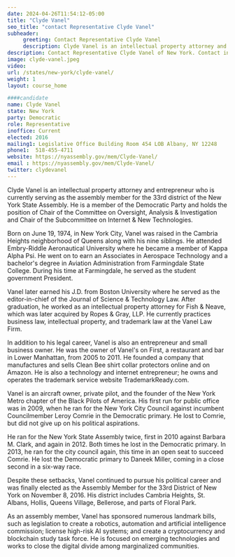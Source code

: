 ```yaml
---
date: 2024-04-26T11:54:12-05:00
title: "Clyde Vanel"
seo_title: "contact Representative Clyde Vanel"
subheader:
     greeting: Contact Representative Clyde Vanel
     description: Clyde Vanel is an intellectual property attorney and entrepreneur who is currently serving as the assembly member for the 33rd district of the New York State Assembly. He is a member of the Democratic Party and holds the position of Chair of the Committee on Oversight, Analysis & Investigation and Chair of the Subcommittee on Internet & New Technologies.
description: Contact Representative Clyde Vanel of New York. Contact information for Clyde Vanel includes email address, phone number, and mailing address.
image: clyde-vanel.jpeg
video:
url: /states/new-york/clyde-vanel/
weight: 1
layout: course_home

####candidate
name: Clyde Vanel
state: New York
party: Democratic
role: Representative
inoffice: Current
elected: 2016
mailing1: Legislative Office Building Room 454 LOB Albany, NY 12248
phone1:  518-455-4711
website: https://nyassembly.gov/mem/Clyde-Vanel/
email : https://nyassembly.gov/mem/Clyde-Vanel/
twitter: clydevanel
---
```

Clyde Vanel is an intellectual property attorney and entrepreneur who is currently serving as the assembly member for the 33rd district of the New York State Assembly. He is a member of the Democratic Party and holds the position of Chair of the Committee on Oversight, Analysis & Investigation and Chair of the Subcommittee on Internet & New Technologies.

Born on June 19, 1974, in New York City, Vanel was raised in the Cambria Heights neighborhood of Queens along with his nine siblings. He attended Embry-Riddle Aeronautical University where he became a member of Kappa Alpha Psi. He went on to earn an Associates in Aerospace Technology and a bachelor's degree in Aviation Administration from Farmingdale State College. During his time at Farmingdale, he served as the student government President.

Vanel later earned his J.D. from Boston University where he served as the editor-in-chief of the Journal of Science & Technology Law. After graduation, he worked as an intellectual property attorney for Fish & Neave, which was later acquired by Ropes & Gray, LLP. He currently practices business law, intellectual property, and trademark law at the Vanel Law Firm.

In addition to his legal career, Vanel is also an entrepreneur and small business owner. He was the owner of Vanel's on First, a restaurant and bar in Lower Manhattan, from 2005 to 2011. He founded a company that manufactures and sells Clean Bee shirt collar protectors online and on Amazon. He is also a technology and internet entrepreneur; he owns and operates the trademark service website TrademarkReady.com.

Vanel is an aircraft owner, private pilot, and the founder of the New York Metro chapter of the Black Pilots of America. His first run for public office was in 2009, when he ran for the New York City Council against incumbent Councilmember Leroy Comrie in the Democratic primary. He lost to Comrie, but did not give up on his political aspirations.

He ran for the New York State Assembly twice, first in 2010 against Barbara M. Clark, and again in 2012. Both times he lost in the Democratic primary. In 2013, he ran for the city council again, this time in an open seat to succeed Comrie. He lost the Democratic primary to Daneek Miller, coming in a close second in a six-way race.

Despite these setbacks, Vanel continued to pursue his political career and was finally elected as the Assembly Member for the 33rd District of New York on November 8, 2016. His district includes Cambria Heights, St. Albans, Hollis, Queens Village, Bellerose, and parts of Floral Park.

As an assembly member, Vanel has sponsored numerous landmark bills, such as legislation to create a robotics, automation and artificial intelligence commission; license high-risk AI systems; and create a cryptocurrency and blockchain study task force. He is focused on emerging technologies and works to close the digital divide among marginalized communities.
